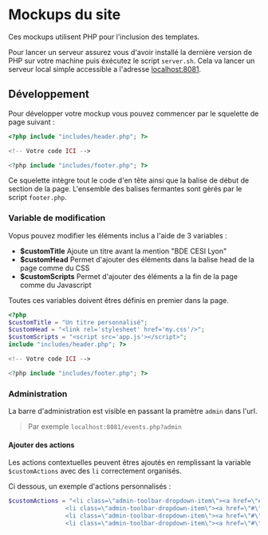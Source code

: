 # Mockups du site

Ces mockups utilisent PHP pour l'inclusion des templates.

Pour lancer un serveur assurez vous d'avoir installé la dernière version de PHP sur votre machine puis éxécutez le script `server.sh`. Cela va lancer un serveur local simple accessible a l'adresse [localhost:8081](http://localhost:8081/).

## Développement

Pour développer votre mockup vous pouvez commencer par le squelette de page suivant :

```php
<?php include "includes/header.php"; ?>

<!-- Votre code ICI -->

<?php include "includes/footer.php"; ?>

```

Ce squelette intègre tout le code d'en tête ainsi que la balise de début de section de la page. L'ensemble des balises fermantes sont gèrés par le script `footer.php`.

### Variable de modification

Vopus pouvez modifier les éléments inclus a l'aide de 3 variables : 

* **$customTitle** Ajoute un titre avant la mention "BDE CESI Lyon"
* **$customHead** Permet d'ajouter des éléments dans la balise head de la page comme du CSS
* **$customScripts** Permet d'ajouter des éléments a la fin de la page comme du Javascript

Toutes ces variables doivent êtres définis en premier dans la page.

```php
<?php
$customTitle = "Un titre personnalisé";
$customHead = "<link rel='stylesheet' href='my.css'/>";
$customScripts = "<script src='app.js'></script>";
include "includes/header.php"; ?>

<!-- Votre code ICI -->

<?php include "includes/footer.php"; ?>

```

### Administration

La barre d'administration est visible en passant la pramètre `admin` dans l'url.

> Par exemple `localhost:8081/events.php?admin`

#### Ajouter des actions

Les actions contextuelles peuvent êtres ajoutés en remplissant la variable `$customActions` avec des `li` correctement organisés.

Ci dessous, un exemple d'actions personnalisés : 

```php
$customActions = "<li class=\"admin-toolbar-dropdown-item\"><a href=\"#\">Participations</a></li>
                <li class=\"admin-toolbar-dropdown-item\"><a href=\"#\">Idea 1</a></li>
                <li class=\"admin-toolbar-dropdown-item\"><a href=\"#\">Idea 2</a></li>
                <li class=\"admin-toolbar-dropdown-item\"><a href=\"#\">Idea 3</a></li>";
```